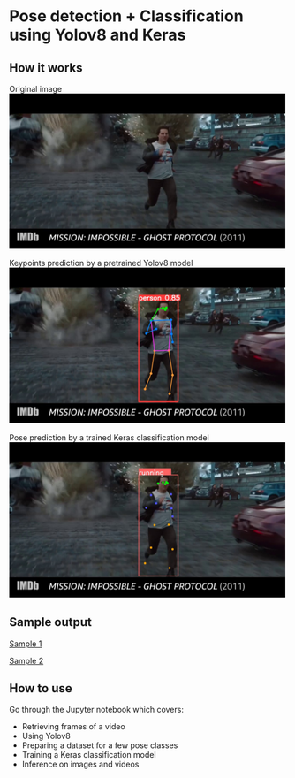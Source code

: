 
# Pose detection + Classification using Yolov8 and Keras


## How it works

Original image <br>
<img src="files/original_image.jpg" width="500px">

Keypoints prediction by a pretrained Yolov8 model <br>
<img src="files/yolov8_prediction.jpg" width="500px">

Pose prediction by a trained Keras classification model <br>
<img src="files/processed_image.jpg" width="500px">


## Sample output

[Sample 1](./files/tom_cruise_processed.gif)

[Sample 2](./files/graham_norton_processed.gif)

## How to use

Go through the Jupyter notebook which covers:
- Retrieving frames of a video
- Using Yolov8
- Preparing a dataset for a few pose classes
- Training a Keras classification model
- Inference on images and videos
